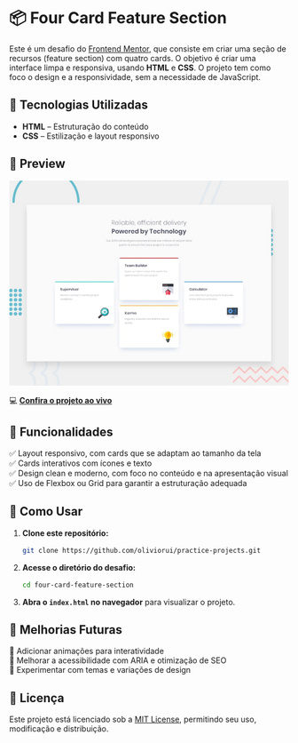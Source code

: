 # 📦 Four Card Feature Section  

Este é um desafio do [Frontend Mentor](https://www.frontendmentor.io/), que consiste em criar uma seção de recursos (feature section) com quatro cards. O objetivo é criar uma interface limpa e responsiva, usando **HTML** e **CSS**. O projeto tem como foco o design e a responsividade, sem a necessidade de JavaScript.

## 🚀 Tecnologias Utilizadas  

- **HTML** – Estruturação do conteúdo  
- **CSS** – Estilização e layout responsivo  

## 📸 Preview  

![Four Card Feature Section Preview](./design/desktop-preview.jpg)  

💻 **[Confira o projeto ao vivo](html-css/four-card-feature-section/index.html)**

## 📌 Funcionalidades  

✅ Layout responsivo, com cards que se adaptam ao tamanho da tela  
✅ Cards interativos com ícones e texto  
✅ Design clean e moderno, com foco no conteúdo e na apresentação visual  
✅ Uso de Flexbox ou Grid para garantir a estruturação adequada  

## 📂 Como Usar  

1. **Clone este repositório:**  
   ```bash
   git clone https://github.com/oliviorui/practice-projects.git
   ```  
2. **Acesse o diretório do desafio:**  
   ```bash
   cd four-card-feature-section
   ```  
3. **Abra o `index.html` no navegador** para visualizar o projeto.  

## 🔧 Melhorias Futuras  

🚀 Adicionar animações para interatividade  
🚀 Melhorar a acessibilidade com ARIA e otimização de SEO  
🚀 Experimentar com temas e variações de design  

## 📜 Licença  

Este projeto está licenciado sob a [MIT License](LICENSE), permitindo seu uso, modificação e distribuição.  